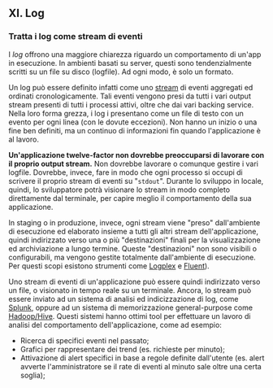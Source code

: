 ## XI. Log
### Tratta i log come stream di eventi

I *log* offrono una maggiore chiarezza riguardo un comportamento di un'app in esecuzione. In ambienti basati su server, questi sono tendenzialmente scritti su un file su disco (logfile). Ad ogni modo, è solo un formato.

Un log può essere definito infatti come uno [stream](http://adam.heroku.com/past/2011/4/1/logs_are_streams_not_files/) di eventi aggregati ed ordinati cronologicamente. Tali eventi vengono presi da tutti i vari output stream presenti di tutti i processi attivi, oltre che dai vari backing service. Nella loro forma grezza, i log i presentano come un file di testo con un evento per ogni linea (con le dovute eccezioni). Non hanno un inizio o una fine ben definiti, ma un continuo di informazioni fin quando l'applicazione è al lavoro.

**Un'applicazione twelve-factor non dovrebbe preoccuparsi di lavorare con il proprio output stream.** Non dovrebbe lavorare o comunque gestire i vari logfile. Dovrebbe, invece, fare in modo che ogni processo si occupi di scrivere il proprio stream di eventi su "`stdout`". Durante lo sviluppo in locale, quindi, lo sviluppatore potrà visionare lo stream in modo completo direttamente dal terminale, per capire meglio il comportamento della sua applicazione.

In staging o in produzione, invece, ogni stream viene "preso" dall'ambiente di esecuzione ed elaborato insieme a tutti gli altri stream dell'applicazione, quindi indirizzato verso una o più "destinazioni" finali per la visualizzazione ed archiviazione a lungo termine. Queste "destinazioni" non sono visibili o configurabili, ma vengono gestite totalmente dall'ambiente di esecuzione. Per questi scopi esistono strumenti come [Logplex](https://github.com/heroku/logplex) e [Fluent](https://github.com/fluent/fluentd)).

Uno stream di eventi di un'applicazione può essere quindi indirizzato verso un file, o visionato in tempo reale su un terminale. Ancora, lo stream può essere inviato ad un sistema di analisi ed indicizzazione di log, come [Splunk](http://www.splunk.com/), oppure ad un sistema di memorizzazione general-purpose come [Hadoop/Hive](http://hive.apache.org/). Questi sistemi hanno ottimi tool per effettuare un lavoro di analisi del comportamento dell'applicazione, come ad esempio:

* Ricerca di specifici eventi nel passato;
* Grafici per rappresentare dei trend (es. richieste per minuto);
* Attivazione di alert specifici in base a regole definite dall'utente (es. alert avverte l'amministratore se il rate di eventi al minuto sale oltre una certa soglia);